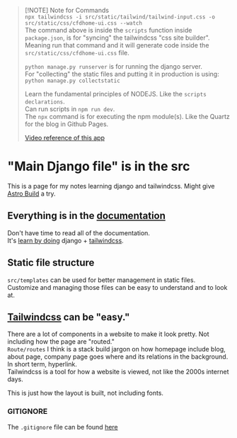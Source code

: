 > [!NOTE] Note for Commands  
> `npx tailwindcss -i src/static/tailwind/tailwind-input.css -o src/static/css/cfdhome-ui.css --watch`  
> The command above is inside the `scripts` function inside `package.json`,
> is for "syncing" the tailwindcss "css site builder". Meaning run that command and it will generate code inside the `src/static/css/cfdhome-ui.css` file.
>
> `python manage.py runserver` is for running the django server.  
> For "collecting" the static files and putting it in production is using: `python manage.py collectstatic`
>
> Learn the fundamental principles of NODEJS. Like the `scripts declarations`.  
> Can run scripts in `npm run dev`.  
> The `npx` command is for executing the npm module(s). Like the Quartz for the blog in Github Pages.
>
> [Video reference of this app](https://www.youtube.com/watch?v=lsQVukhwpqQ)

# "Main Django file" is in the src

This is a page for my notes learning django and tailwindcss.
Might give [Astro Build](https://astro.build/) a try.

## Everything is in the [documentation](https://docs.djangoproject.com/en/5.1/)

Don't have time to read all of the documentation.  
It's [learn by doing](https://www.youtube.com/watch?v=lsQVukhwpqQ) django + [tailwindcss](https://tailwindcss.com/).

## Static file structure

`src/templates` can be used for better management in static files.  
Customize and managing those files can be easy to understand and to look at.

## [Tailwindcss](https://tailwindcss.com/docs/installation) can be "easy."

There are a lot of components in a website to make it look pretty. Not including how the page are "routed."  
`Route/routes` I think is a stack build jargon on how homepage include blog, about page, company page goes where and its relations in the background. In short term, hyperlink.  
Tailwindcss is a tool for how a website is viewed, not like the 2000s internet days.

This is just how the layout is built, not including fonts.

### GITIGNORE

The `.gitignore` file can be found [here](https://github.com/github/gitignore)
